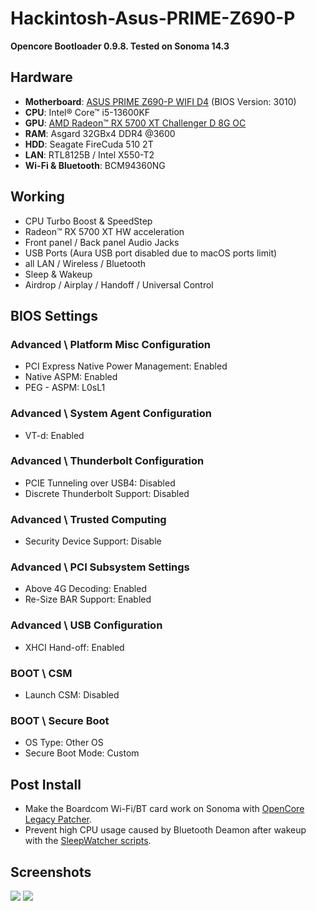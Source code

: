 # Hackintosh-Asus-PRIME-Z690-P

**Opencore Bootloader 0.9.8. Tested on Sonoma 14.3**



## Hardware
* **Motherboard**: [ASUS PRIME Z690-P WIFI D4](https://www.asus.com/motherboards-components/motherboards/prime/prime-z690-p-wifi-d4/) (BIOS Version: 3010)
* **CPU**:  Intel® Core™ i5-13600KF
* **GPU**: [AMD Radeon™ RX 5700 XT Challenger D 8G OC](https://www.asrock.com/Graphics-Card/AMD/Radeon%20RX%205700%20XT%20Challenger%20D%208G%20OC/)
* **RAM**: Asgard 32GBx4 DDR4 @3600 
* **HDD**: Seagate FireCuda 510 2T
* **LAN**: RTL8125B / Intel X550-T2
* **Wi-Fi & Bluetooth**: BCM94360NG



## Working
* CPU Turbo Boost & SpeedStep
* Radeon™ RX 5700 XT HW acceleration
* Front panel / Back panel Audio Jacks
* USB Ports (Aura USB port disabled due to macOS ports limit)
* all LAN / Wireless / Bluetooth
* Sleep & Wakeup
* Airdrop / Airplay / Handoff / Universal Control



## BIOS Settings
### Advanced \ Platform Misc Configuration
* PCI Express Native Power Management: Enabled
* Native ASPM: Enabled
* PEG - ASPM: L0sL1
### Advanced \ System Agent Configuration
* VT-d: Enabled
### Advanced \ Thunderbolt Configuration
* PCIE Tunneling over USB4: Disabled
* Discrete Thunderbolt Support: Disabled
### Advanced \ Trusted Computing
* Security Device Support: Disable
### Advanced \ PCI Subsystem Settings
* Above 4G Decoding: Enabled
* Re-Size BAR Support: Enabled
### Advanced \ USB Configuration
* XHCI Hand-off: Enabled

### BOOT \ CSM
* Launch CSM: Disabled
### BOOT \ Secure Boot
* OS Type: Other OS
* Secure Boot Mode: Custom



## Post Install
* Make the Boardcom Wi-Fi/BT card work on Sonoma with [OpenCore Legacy Patcher](https://github.com/dortania/OpenCore-Legacy-Patcher).
* Prevent high CPU usage caused by Bluetooth Deamon after wakeup with the [SleepWatcher scripts](https://gist.github.com/webleon/8de3632a3d21fe1a670a9563703c45f2).




  
## Screenshots
![](https://github.com/webleon/Hackintosh-Asus-PRIME-Z690-P/blob/main/images/systeminfo.png) ![](https://github.com/webleon/Hackintosh-Asus-PRIME-Z690-P/blob/main/images/geekbench6.png)
